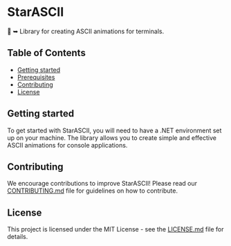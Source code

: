 # StarASCII

🧩 ➥ Library for creating ASCII animations for terminals.

## Table of Contents

- [Getting started](#getting-started)
- [Prerequisites](#prerequisites)
- [Contributing](#contributing)
- [License](#license)

## Getting started

To get started with StarASCII, you will need to have a .NET environment set up on your machine. The library allows you to create simple and effective ASCII animations for console applications.

## Contributing

We encourage contributions to improve StarASCII! Please read our [CONTRIBUTING.md](./.github/CONTRIBUTING.md) file for guidelines on how to contribute.

## License

This project is licensed under the MIT License - see the [LICENSE.md](./LICENSE) file for details.
